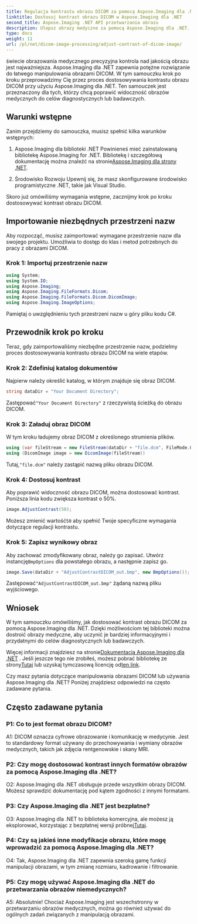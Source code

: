 ```yaml
---
title: Regulacja kontrastu obrazu DICOM za pomocą Aspose.Imaging dla .NET
linktitle: Dostosuj kontrast obrazu DICOM w Aspose.Imaging dla .NET
second_title: Aspose.Imaging .NET API przetwarzania obrazu
description: Ulepsz obrazy medyczne za pomocą Aspose.Imaging dla .NET. Dostosuj kontrast obrazu DICOM w prostych krokach.
type: docs
weight: 11
url: /pl/net/dicom-image-processing/adjust-contrast-of-dicom-image/
---
```

świecie obrazowania medycznego precyzyjna kontrola nad jakością obrazu jest najważniejsza. Aspose.Imaging dla .NET zapewnia potężne rozwiązanie do łatwego manipulowania obrazami DICOM. W tym samouczku krok po kroku przeprowadzimy Cię przez proces dostosowywania kontrastu obrazu DICOM przy użyciu Aspose.Imaging dla .NET. Ten samouczek jest przeznaczony dla tych, którzy chcą poprawić widoczność obrazów medycznych do celów diagnostycznych lub badawczych. 

## Warunki wstępne

Zanim przejdziemy do samouczka, musisz spełnić kilka warunków wstępnych:

1. Aspose.Imaging dla biblioteki .NET
 Powinieneś mieć zainstalowaną bibliotekę Aspose.Imaging for .NET. Bibliotekę i szczegółową dokumentację można znaleźć na stronie[Aspose.Imaging dla strony .NET](https://reference.aspose.com/imaging/net/).

2. Środowisko Rozwoju
Upewnij się, że masz skonfigurowane środowisko programistyczne .NET, takie jak Visual Studio.

Skoro już omówiliśmy wymagania wstępne, zacznijmy krok po kroku dostosowywać kontrast obrazu DICOM.

## Importowanie niezbędnych przestrzeni nazw

Aby rozpocząć, musisz zaimportować wymagane przestrzenie nazw dla swojego projektu. Umożliwia to dostęp do klas i metod potrzebnych do pracy z obrazami DICOM.

### Krok 1: Importuj przestrzenie nazw

```csharp
using System;
using System.IO;
using Aspose.Imaging;
using Aspose.Imaging.FileFormats.Dicom;
using Aspose.Imaging.FileFormats.Dicom.DicomImage;
using Aspose.Imaging.ImageOptions;
```

Pamiętaj o uwzględnieniu tych przestrzeni nazw u góry pliku kodu C#.

## Przewodnik krok po kroku

Teraz, gdy zaimportowaliśmy niezbędne przestrzenie nazw, podzielmy proces dostosowywania kontrastu obrazu DICOM na wiele etapów.

### Krok 2: Zdefiniuj katalog dokumentów

Najpierw należy określić katalog, w którym znajduje się obraz DICOM.

```csharp
string dataDir = "Your Document Directory";
```

 Zastępować`"Your Document Directory"` z rzeczywistą ścieżką do obrazu DICOM.

### Krok 3: Załaduj obraz DICOM

W tym kroku ładujemy obraz DICOM z określonego strumienia plików.

```csharp
using (var fileStream = new FileStream(dataDir + "file.dcm", FileMode.Open, FileAccess.Read))
using (DicomImage image = new DicomImage(fileStream))
```

 Tutaj,`"file.dcm"` należy zastąpić nazwą pliku obrazu DICOM.

### Krok 4: Dostosuj kontrast

Aby poprawić widoczność obrazu DICOM, można dostosować kontrast. Poniższa linia kodu zwiększa kontrast o 50%.

```csharp
image.AdjustContrast(50);
```

 Możesz zmienić wartość`50` aby spełnić Twoje specyficzne wymagania dotyczące regulacji kontrastu.

### Krok 5: Zapisz wynikowy obraz

 Aby zachować zmodyfikowany obraz, należy go zapisać. Utwórz instancję`BmpOptions` dla powstałego obrazu, a następnie zapisz go.

```csharp
image.Save(dataDir + "AdjustContrastDICOM_out.bmp", new BmpOptions());
```

 Zastępować`"AdjustContrastDICOM_out.bmp"` żądaną nazwą pliku wyjściowego.

## Wniosek

W tym samouczku omówiliśmy, jak dostosować kontrast obrazu DICOM za pomocą Aspose.Imaging dla .NET. Dzięki możliwościom tej biblioteki można dostroić obrazy medyczne, aby uczynić je bardziej informacyjnymi i przydatnymi do celów diagnostycznych lub badawczych.

 Więcej informacji znajdziesz na stronie[Dokumentacja Aspose.Imaging dla .NET](https://reference.aspose.com/imaging/net/) . Jeśli jeszcze tego nie zrobiłeś, możesz pobrać bibliotekę ze strony[Tutaj](https://releases.aspose.com/imaging/net/) lub uzyskaj tymczasową licencję od[ten link](https://purchase.aspose.com/temporary-license/).

Czy masz pytania dotyczące manipulowania obrazami DICOM lub używania Aspose.Imaging dla .NET? Poniżej znajdziesz odpowiedzi na często zadawane pytania.

## Często zadawane pytania

### P1: Co to jest format obrazu DICOM?

A1: DICOM oznacza cyfrowe obrazowanie i komunikację w medycynie. Jest to standardowy format używany do przechowywania i wymiany obrazów medycznych, takich jak zdjęcia rentgenowskie i skany MRI.

### P2: Czy mogę dostosować kontrast innych formatów obrazów za pomocą Aspose.Imaging dla .NET?

O2: Aspose.Imaging dla .NET obsługuje przede wszystkim obrazy DICOM. Możesz sprawdzić dokumentację pod kątem zgodności z innymi formatami.

### P3: Czy Aspose.Imaging dla .NET jest bezpłatne?

 O3: Aspose.Imaging dla .NET to biblioteka komercyjna, ale możesz ją eksplorować, korzystając z bezpłatnej wersji próbnej[Tutaj](https://releases.aspose.com/).

### P4: Czy są jakieś inne modyfikacje obrazu, które mogę wprowadzić za pomocą Aspose.Imaging dla .NET?

O4: Tak, Aspose.Imaging dla .NET zapewnia szeroką gamę funkcji manipulacji obrazami, w tym zmianę rozmiaru, kadrowanie i filtrowanie.

### P5: Czy mogę używać Aspose.Imaging dla .NET do przetwarzania obrazów niemedycznych?

A5: Absolutnie! Chociaż Aspose.Imaging jest wszechstronny w przetwarzaniu obrazów medycznych, można go również używać do ogólnych zadań związanych z manipulacją obrazami.